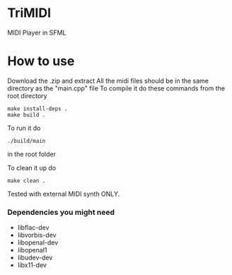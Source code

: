 # TriMIDI
MIDI Player in SFML

# How to use
Download the .zip and extract
All the midi files should be in the same directory as the "main.cpp" file
To compile it do these commands from the root directory
```
make install-deps .
make build .
```
To run it do
```
./build/main
```
in the root folder

To clean it up do
```
make clean .
```

Tested with external MIDI synth ONLY.

### Dependencies you might need

* libflac-dev
* libvorbis-dev
* libopenal-dev
* libopenal1
* libudev-dev
* libx11-dev
